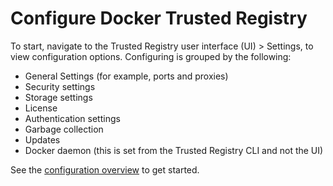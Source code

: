 <!--[metadata]>
+++
title = "Configuration"
description = "Trusted Registry configuration options"
keywords = ["docker, documentation, about, technology, install, enterprise, hub, CS engine, Docker Trusted Registry, configure, storage, backend, drivers"]
[menu.main]
parent="workw_dtr"
identifier="workw_dtr_configure"
weight=50
+++
<![end-metadata]-->

# Configure Docker Trusted Registry

To start, navigate to the Trusted Registry user interface (UI) > Settings, to
view configuration options. Configuring is grouped by the following:

* General Settings (for example, ports and proxies)
* Security settings
* Storage settings
* License
* Authentication settings
* Garbage collection
* Updates
* Docker daemon (this is set from the Trusted Registry CLI and not the UI)

See the [configuration overview](configuration.md) to get started.
